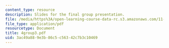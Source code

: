 ```yaml
---
content_type: resource
description: Slides for the final group presentation.
file: /media/https%3A/open-learning-course-data-rc.s3.amazonaws.com/11-946j-beijing-urban-design-studio-summer-2004/3ac49a889e3b86c5c56342c7b3c10469_4group3.pdf
file_type: application/pdf
resourcetype: Document
title: 4group3.pdf
uid: 3ac49a88-9e3b-86c5-c563-42c7b3c10469
---
```

